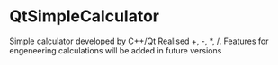 # QtSimpleCalculator
Simple calculator developed by C++/Qt
Realised +, -, *, /.
Features for engeneering calculations will be added in future versions  
